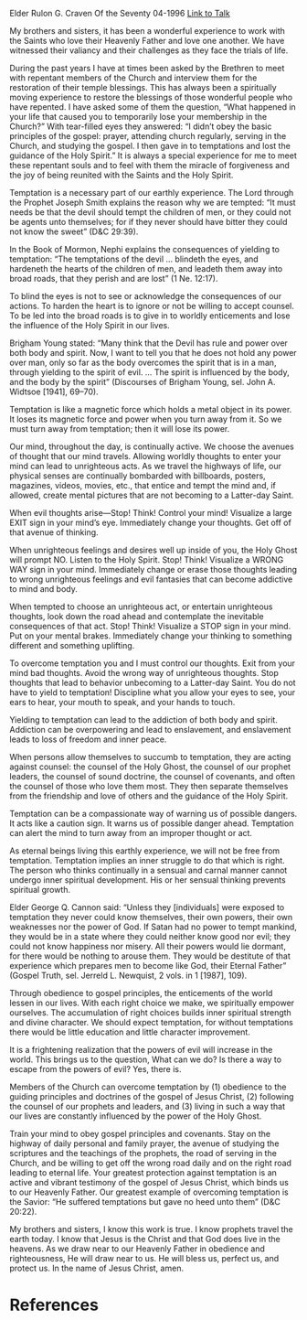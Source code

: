 Elder Rulon G. Craven
Of the Seventy
04-1996
[Link to Talk](https://www.churchofjesuschrist.org/study/general-conference/1996/04/temptation?lang=eng)

My brothers and sisters, it has been a wonderful experience to work with the Saints who love their Heavenly Father and love one another. We have witnessed their valiancy and their challenges as they face the trials of life.

During the past years I have at times been asked by the Brethren to meet with repentant members of the Church and interview them for the restoration of their temple blessings. This has always been a spiritually moving experience to restore the blessings of those wonderful people who have repented. I have asked some of them the question, “What happened in your life that caused you to temporarily lose your membership in the Church?” With tear-filled eyes they answered: “I didn’t obey the basic principles of the gospel: prayer, attending church regularly, serving in the Church, and studying the gospel. I then gave in to temptations and lost the guidance of the Holy Spirit.” It is always a special experience for me to meet these repentant souls and to feel with them the miracle of forgiveness and the joy of being reunited with the Saints and the Holy Spirit.

Temptation is a necessary part of our earthly experience. The Lord through the Prophet Joseph Smith explains the reason why we are tempted: “It must needs be that the devil should tempt the children of men, or they could not be agents unto themselves; for if they never should have bitter they could not know the sweet” (D&C 29:39).

In the Book of Mormon, Nephi explains the consequences of yielding to temptation: “The temptations of the devil … blindeth the eyes, and hardeneth the hearts of the children of men, and leadeth them away into broad roads, that they perish and are lost” (1 Ne. 12:17).

To blind the eyes is not to see or acknowledge the consequences of our actions. To harden the heart is to ignore or not be willing to accept counsel. To be led into the broad roads is to give in to worldly enticements and lose the influence of the Holy Spirit in our lives.

Brigham Young stated: “Many think that the Devil has rule and power over both body and spirit. Now, I want to tell you that he does not hold any power over man, only so far as the body overcomes the spirit that is in a man, through yielding to the spirit of evil. … The spirit is influenced by the body, and the body by the spirit” (Discourses of Brigham Young, sel. John A. Widtsoe [1941], 69–70).

Temptation is like a magnetic force which holds a metal object in its power. It loses its magnetic force and power when you turn away from it. So we must turn away from temptation; then it will lose its power.

Our mind, throughout the day, is continually active. We choose the avenues of thought that our mind travels. Allowing worldly thoughts to enter your mind can lead to unrighteous acts. As we travel the highways of life, our physical senses are continually bombarded with billboards, posters, magazines, videos, movies, etc., that entice and tempt the mind and, if allowed, create mental pictures that are not becoming to a Latter-day Saint.

When evil thoughts arise—Stop! Think! Control your mind! Visualize a large EXIT sign in your mind’s eye. Immediately change your thoughts. Get off of that avenue of thinking.

When unrighteous feelings and desires well up inside of you, the Holy Ghost will prompt NO. Listen to the Holy Spirit. Stop! Think! Visualize a WRONG WAY sign in your mind. Immediately change or erase those thoughts leading to wrong unrighteous feelings and evil fantasies that can become addictive to mind and body.

When tempted to choose an unrighteous act, or entertain unrighteous thoughts, look down the road ahead and contemplate the inevitable consequences of that act. Stop! Think! Visualize a STOP sign in your mind. Put on your mental brakes. Immediately change your thinking to something different and something uplifting.

To overcome temptation you and I must control our thoughts. Exit from your mind bad thoughts. Avoid the wrong way of unrighteous thoughts. Stop thoughts that lead to behavior unbecoming to a Latter-day Saint. You do not have to yield to temptation! Discipline what you allow your eyes to see, your ears to hear, your mouth to speak, and your hands to touch.

Yielding to temptation can lead to the addiction of both body and spirit. Addiction can be overpowering and lead to enslavement, and enslavement leads to loss of freedom and inner peace.

When persons allow themselves to succumb to temptation, they are acting against counsel: the counsel of the Holy Ghost, the counsel of our prophet leaders, the counsel of sound doctrine, the counsel of covenants, and often the counsel of those who love them most. They then separate themselves from the friendship and love of others and the guidance of the Holy Spirit.

Temptation can be a compassionate way of warning us of possible dangers. It acts like a caution sign. It warns us of possible danger ahead. Temptation can alert the mind to turn away from an improper thought or act.

As eternal beings living this earthly experience, we will not be free from temptation. Temptation implies an inner struggle to do that which is right. The person who thinks continually in a sensual and carnal manner cannot undergo inner spiritual development. His or her sensual thinking prevents spiritual growth.

Elder George Q. Cannon said: “Unless they [individuals] were exposed to temptation they never could know themselves, their own powers, their own weaknesses nor the power of God. If Satan had no power to tempt mankind, they would be in a state where they could neither know good nor evil; they could not know happiness nor misery. All their powers would lie dormant, for there would be nothing to arouse them. They would be destitute of that experience which prepares men to become like God, their Eternal Father” (Gospel Truth, sel. Jerreld L. Newquist, 2 vols. in 1 [1987], 109).

Through obedience to gospel principles, the enticements of the world lessen in our lives. With each right choice we make, we spiritually empower ourselves. The accumulation of right choices builds inner spiritual strength and divine character. We should expect temptation, for without temptations there would be little education and little character improvement.

It is a frightening realization that the powers of evil will increase in the world. This brings us to the question, What can we do? Is there a way to escape from the powers of evil? Yes, there is.

Members of the Church can overcome temptation by (1) obedience to the guiding principles and doctrines of the gospel of Jesus Christ, (2) following the counsel of our prophets and leaders, and (3) living in such a way that our lives are constantly influenced by the power of the Holy Ghost.

Train your mind to obey gospel principles and covenants. Stay on the highway of daily personal and family prayer, the avenue of studying the scriptures and the teachings of the prophets, the road of serving in the Church, and be willing to get off the wrong road daily and on the right road leading to eternal life. Your greatest protection against temptation is an active and vibrant testimony of the gospel of Jesus Christ, which binds us to our Heavenly Father. Our greatest example of overcoming temptation is the Savior: “He suffered temptations but gave no heed unto them” (D&C 20:22).

My brothers and sisters, I know this work is true. I know prophets travel the earth today. I know that Jesus is the Christ and that God does live in the heavens. As we draw near to our Heavenly Father in obedience and righteousness, He will draw near to us. He will bless us, perfect us, and protect us. In the name of Jesus Christ, amen.

# References
